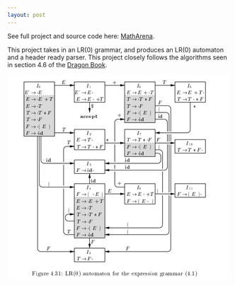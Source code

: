 ```yaml
---
layout: post
---
```


See full project and source code here: [MathArena](https://github.com/ColeStrickler/MathArena).

This project takes in an LR(0) grammar, and produces an LR(0) automaton and a header ready parser. This project closely follows the algorithms seen in section 4.6 of the [Dragon Book](https://www.amazon.com/Compilers-Principles-Techniques-Tools-2nd/dp/0321486811).



![slr0](/assets/img/slrautomaton.png)